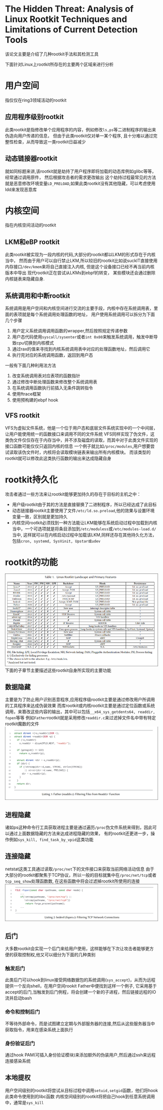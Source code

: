 # The Hidden Threat: Analysis of Linux Rootkit Techniques and Limitations of Current Detection Tools

该论文主要是介绍了几种rootkit手法和其检测工具



下面针对Linux上rootkit所存在的主要两个区域来进行分析
# 用户空间
指仅仅在ring3领域活动的rootkit
## 应用程序级别rootkit
此类rootkit是指修改单个应用程序的内容，例如修改`ls,ps`等二进制程序的输出来伪造向用户传递的信息，
但由于此类rootkit仅对单一某个程序,
且十分难以通过完整性检查，从而导致这一类rootkit日益减少

## 动态链接器rootkit
就如同标题来讲,该rootkit就是劫持了用户程序即将加载的动态库例如glibc等等，经常通过调用原件，
然后根据攻击者的需求更改输出
这个劫持过程最常见的方法就是恶意修改环境变量`LD_PRELOAD`,如果此类rootkit没有其他隐藏，可以考虑使用ldd来发现恶意库

# 内核空间
指在内核空间活动的rootkit

## LKM和eBP rootkit
此类rootkit被实现为一段内核的代码,大部分的rootkit都以LKM的形式存在于内核当中，
然而由于用户可以自行禁止LKM,所以较旧的rootkit比如说suckIT直接使用内存接口`/dev/kmem`来将自己直接注入内核,
但是这个设备接口已经不再当前内核版本中导出
现代rootkit正在尝试从LKMs到ebpf的转变，
某些模块还会通过删除内核链表来隐藏自身.

## 系统调用和中断rootkit
系统调用是用户空间和内核空间进行交流的主要手段，内核中存在系统调用表，里面的表项就是每个系统调用处理函数的地址，
用户使用系统调用可以拆分为下面几个步骤
1. 用户定义系统调用调用函数的wrapper,然后按照规定传递参数
2. 用户态代码使用`syscall/sysenter`或者`int 0x80`来触发系统调用，触发中断导致cpu切换到内核模式
3. 通过rax的值来寻找到内核系统调用表中对应的处理函数地址，然后调用它
4. 执行完对应的系统调用函数，返回到用户态

一般有下面几种利用法方法
1. 改变系统调用表对应表项的函数指针
2. 通过修改中断处理函数来修改整个系统调用表
3. 在系统调用函数执行前插入无条件跳转指令
4. 使用ftrace框架
5. 使用预构建的ebpf hook

## VFS rootkit
VFS为虚拟文件系统，他是一个位于用户态和底层文件系统实现中的一个中间层，让用户能使用统一的函数接口来调用不同的文件系统
VFS同样实现了伪文件，这类伪文件仅仅存在于内存当中，并不涉及磁盘的读取，而其中对于此类文件实现的接口函数可能仅仅只返回内核的信息
一个例子就比如`/proc/modules`,用户想要尝试读取该伪文件时，内核将会读取模块链表来输出所有内核模块。
而该类型的rootkit就可以修改此这类执行函数的输出来达成隐藏自身

# rootkit持久化
攻击者通过一些方法来让rootkit能够更加持久的存在于目标的主机之中：
+ 用户级rootkit由于其的方法是直接替换了二进制程序，所以已经达成了此目标
+ 动态链接器rootkit主要使用了文件`/etc/ld.so.preload`,他的效果与设置环境变量一致，区别就是更加持久
+ 内核空间rootkit必须找到一种方法能让LKM能够在系统启动过程中加载到内核当中，一个可选项就是将条目添加到`/etc/moduless`或`/etc/modules-load.d/`当中,
这样就可以在内核启动过程中加载该LKM,同样还存在其他持久化方法，包括`cron, systemd, SysVinit, Upstar或udev`

# rootkit的功能
![rootkit 介绍](./img/rootkit.png)
下面的子章节主要描述这些rootkit自身所实现的主要功能

## 数据隐藏
主要是为了防止用户识别恶意程序,应用程序级rootkit主要是通过修改用户所调用的工具程序来达成伪装效果
而库rootkit或内核rootkit主要是通过定位函数或系统调用，来篡改这些内容的输出，其中可以包括`__x64_sys_getdents64, readdir, fopen`等等
例如`Father`rootkit就是采用修改`readdir.c`来过滤掉文件名中带有特定rootkit魔数的文件
![father_rootkit](./img/father_rootkit.png)

## 进程隐藏
诸如ps这种命令行工具获取进程主要是通过遍历`/proc`伪文件系统来得到，因此可以通过上面数据隐藏的方法来达成进程隐藏的效果，
有的rootkit还更进一步，操作例如`sys_kill, find_task_by_vpid`这类功能

## 连接隐藏
netstat这类工具通过读取`/proc/net`下的文件接口来获取当前网络活动信息
由于大部分的rootkit都聚焦于TCP协议，所以一般的目标就集中在`/proc/net/tcp`或者`tcp_seq_show`处理函数数,
在这些函数中将会过滤掉rootkit所使用的连接
![badevil_rootkit](./img/badevil.png)

## 后门
大多数rootkit会实现一个后门来给用户使用，这样能够在下次让攻击者能够更方便的获取控制权,他又可以细分为下面的几种类别

### 触发后门
此类后门可以hook到linux接受网络数据包的系统调用(`sys_accept`)，从而为远程提供一个反向shell，在用户空间rookit Father中便找到这样一个例子,
它采用基于accept的后门,当触发到后门例程，将会创建一个新的子进程，然后链接远程的IO流并启动bash

### 命令和控制后门
不等待外部命令，而是试图建立定期与外部服务器的连接,然后从这些服务器当中获取指令，用来在感染系统上面执行

### 身份验证后门
通过hook PAM(可插入身份验证模块)来添加额外的伪装用户,然后通过ssh来远程连接感染系统

## 本地提权
用户空间级别的rootkit将尝试从目标过程中调用`setuid,setgid`函数，他们将hook此类命令使用到的libc函数
内核空间级别的rootkit将把自己hook到任意系统调用中，通常是`sys_kill`







